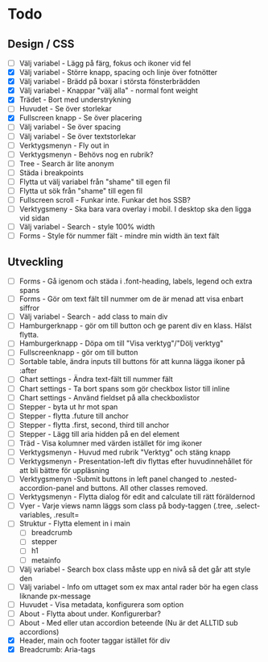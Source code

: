 # Todo

## Design / CSS

- [ ] Välj variabel - Lägg på färg, fokus och ikoner vid fel
- [x] Välj variabel - Större knapp, spacing och linje över fotnötter
- [x] Välj variabel - Brädd på boxar i största fönsterbrädden
- [x] Välj variabel - Knappar "välj alla" - normal font weight
- [x] Trädet - Bort med understrykning
- [ ] Huvudet - Se över storlekar
- [x] Fullscreen knapp - Se över placering
- [ ] Välj variabel - Se över spacing
- [ ] Välj variabel - Se över textstorlekar
- [ ] Verktygsmenyn - Fly out in
- [ ] Verktygsmenyn - Behövs nog en rubrik?
- [ ] Tree - Search är lite anonym
- [ ] Städa i breakpoints
- [ ] Flytta ut välj variabel från "shame" till egen fil
- [ ] Flytta ut sök från "shame" till egen fil
- [ ] Fullscreen scroll - Funkar inte. Funkar det hos SSB?
- [ ] Verktygsmeny - Ska bara vara overlay i mobil. I desktop ska den ligga vid sidan
- [ ] Välj variabel - Search - style 100% width
- [ ] Forms - Style för nummer fält - mindre min width än text fält

## Utveckling

- [ ] Forms - Gå igenom och städa i .font-heading, labels, legend och extra spans
- [ ] Forms - Gör om text fält till nummer om de är menad att visa enbart siffror
- [ ] Välj variabel - Search - add class to main div
- [ ] Hamburgerknapp - gör om till button och ge parent div en klass. Hälst flytta.
- [ ] Hamburgerknapp - Döpa om till "Visa verktyg"/"Dölj verktyg"
- [ ] Fullscreenknapp - gör om till button
- [ ] Sortable table, ändra inputs till buttons för att kunna lägga ikoner på :after
- [ ] Chart settings - Ändra text-fält till nummer fält
- [ ] Chart settings - Ta bort spans som gör checkbox listor till inline
- [ ] Chart settings - Använd fieldset på alla checkboxlistor
- [ ] Stepper - byta ut hr mot span
- [ ] Stepper - flytta .future till anchor
- [ ] Stepper - flytta .first, second, third till anchor
- [ ] Stepper - Lägg till aria hidden på en del element
- [ ] Träd - Visa kolumner med värden istället för img ikoner
- [ ] Verktygsmenyn - Huvud med rubrik "Verktyg" och stäng knapp
- [ ] Verktygsmenyn - Presentation-left div flyttas efter huvudinnehållet för att bli bättre för uppläsning
- [ ] Verktygsmenyn -Submit buttons in left panel changed to .nested-accordion-panel and buttons. All other classes removed.
- [ ] Verktygsmenyn - Flytta dialog för edit and calculate till rätt föräldernod
- [ ] Vyer - Varje views namn läggs som class på body-taggen (.tree, .select-variables, .result=
- [ ] Struktur - Flytta element in i main
  - [ ] breadcrumb
  - [ ] stepper
  - [ ] h1
  - [ ] metainfo
- [ ] Välj variabel - Search box class måste upp en nivå så det går att style den
- [ ] Välj variabel - Info om uttaget som ex max antal rader bör ha egen class liknande px-message
- [ ] Huvudet - Visa metadata, konfigurera som option
- [ ] About - Flytta about under. Konfigurerbar?
- [ ] About - Med eller utan accordion beteende (Nu är det ALLTID sub accordions)
- [x] Header, main och footer taggar istället för div
- [x] Breadcrumb: Aria-tags